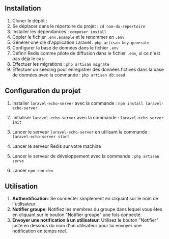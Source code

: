 ## Installation

1. Cloner le dépôt : 
2. Se déplacer dans le répertoire du projet : `cd nom-du-répertoire`
3. Installer les dépendances : `composer install`
4. Copier le fichier `.env.example` et le renommer en `.env`
5. Générer une clé d'application Laravel : `php artisan key:generate`
6. Configurer la base de données dans le fichier `.env`
7. Définir Redis comme pilote de diffusion dans le fichier `.env`, si ce n'est pas déjà le cas
8. Effectuer les migrations : `php artisan migrate`
9. Effectuer un seeding pour enregistrer des données fictives dans la base de données avec la commande : `php artisan db:seed`

## Configuration du projet

1. Installer `laravel-echo-server` avec la commande : `npm install laravel-echo-server`
2. Initialiser `laravel-echo-server` avec la commande : `laravel-echo-server init`
3. Lancer le serveur `laravel-echo-server` en utilisant la commande : `laravel-echo-server start`

4. Lancer le serveur Redis sur votre machine
5. Lancer le serveur de développement avec la commande : `php artisan serve`
6. Lancer `npm run dev`

## Utilisation

1. **Authentification**: Se connecter simplement en cliquant sur le nom de l'utilisateur.
2. **Notifier groupe**: Notifiez les membres du groupe dans lequel vous êtes en cliquant sur le bouton "Notifier groupe" une fois connecté.
3. **Envoyer une notification à un utilisateur**: Utilisez le bouton "Notifier" juste en dessous du nom d'un utilisateur pour lui envoyer une notification en temps réel.
